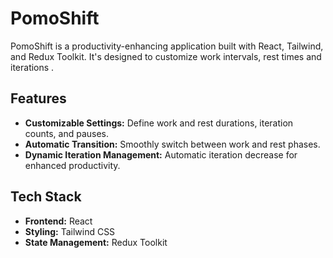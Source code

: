 # PomoShift
PomoShift is a productivity-enhancing application built with React, Tailwind, and Redux Toolkit. It's designed to customize work intervals, rest times and iterations .

## Features

- **Customizable Settings:** Define work and rest durations, iteration counts, and pauses.
- **Automatic Transition:** Smoothly switch between work and rest phases.
- **Dynamic Iteration Management:** Automatic iteration decrease for enhanced productivity.

## Tech Stack

- **Frontend:** React
- **Styling:** Tailwind CSS
- **State Management:** Redux Toolkit
